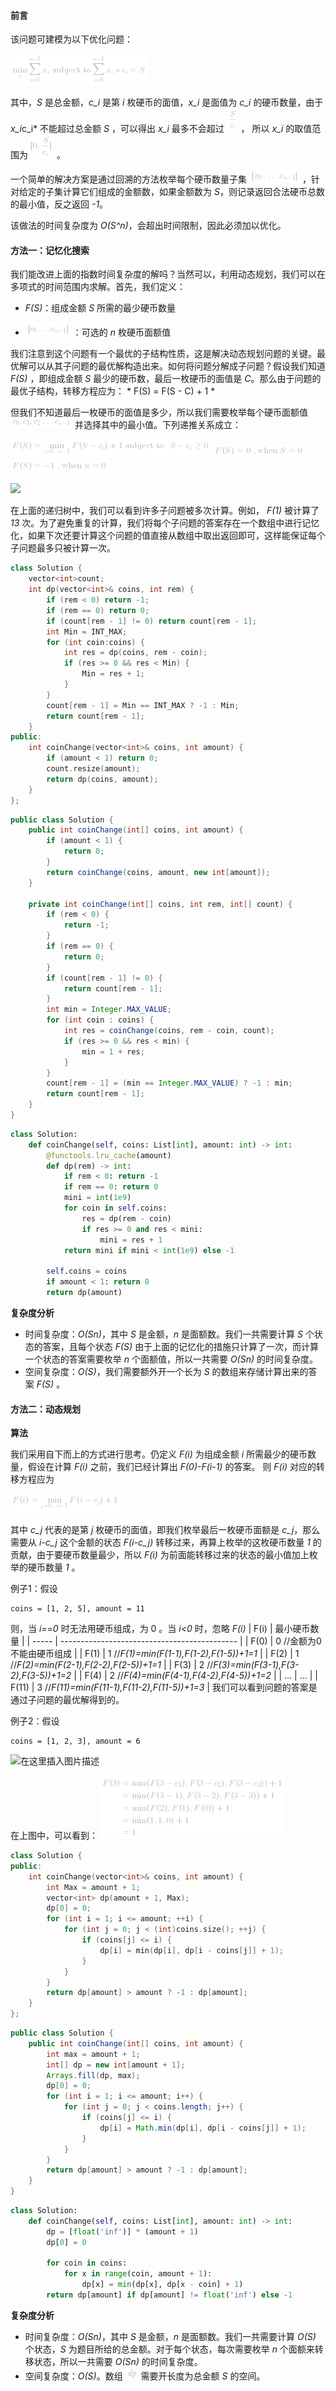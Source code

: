 #### 前言

该问题可建模为以下优化问题：

![\min_{x}\sum_{i=0}^{n-1}x_i\\text{subjectto}\sum_{i=0}^{n-1}x_i*c_i=S ](./p__min_{x}_sum_{i=0}^{n_-_1}_x_i__text{subject_to}_sum_{i=0}^{n_-_1}_x_i*c_i_=_S_.png) 

其中，*S* 是总金额，*c_i* 是第 *i* 枚硬币的面值，*x_i* 是面值为 *c_i* 的硬币数量，由于 *x_i*c_i* 不能超过总金额 *S* ，可以得出 *x_i* 最多不会超过 ![\frac{S}{c_i} ](./p__frac{S}{c_i}_.png)  ， 所以 *x_i* 的取值范围为![\[{0,\frac{S}{c_i}}\] ](./p___{0,_frac{S}{c_i}}__.png) 。

一个简单的解决方案是通过回溯的方法枚举每个硬币数量子集 ![\[x_0\dots\x_{n-1}\] ](./p___x_0dots_x_{n_-_1}__.png) ，针对给定的子集计算它们组成的金额数，如果金额数为 *S*，则记录返回合法硬币总数的最小值，反之返回 *-1*。

该做法的时间复杂度为 *O(S^n)*，会超出时间限制，因此必须加以优化。

#### 方法一：记忆化搜索

我们能改进上面的指数时间复杂度的解吗？当然可以，利用动态规划，我们可以在多项式的时间范围内求解。首先，我们定义：

- *F(S)*：组成金额 *S* 所需的最少硬币数量 

- ![\[c_{0}\ldotsc_{n-1}\] ](./p___c_{0}ldots_c_{n-1}__.png)  ：可选的 *n* 枚硬币面额值

我们注意到这个问题有一个最优的子结构性质，这是解决动态规划问题的关键。最优解可以从其子问题的最优解构造出来。如何将问题分解成子问题？假设我们知道 *F(S)* ，即组成金额 *S* 最少的硬币数，最后一枚硬币的面值是 *C*。那么由于问题的最优子结构，转移方程应为：
*
F(S) = F(S - C) + 1
*

但我们不知道最后一枚硬币的面值是多少，所以我们需要枚举每个硬币面额值 ![c_0,c_1,c_2\ldotsc_{n-1} ](./p__c_0,_c_1,_c_2_ldots_c_{n_-1}_.png)  并选择其中的最小值。下列递推关系成立： 

![F(S)=\min_{i=0...n-1}{F(S-c_i)}+1\\text{subjectto}\\S-c_i\geq0 ](./p___F_S__=_min_{i=0_..._n-1}{_F_S_-_c_i__}_+_1__text{subject_to}____S-c_i_geq_0__.png) 
![F(S)=0\,\text{when}\S=0 ](./p___F_S__=_0__,_text{when}__S_=_0__.png) 
![F(S)=-1\,\text{when}\n=0 ](./p___F_S__=_-1__,_text{when}__n_=_0__.png) 

![](https://pic.leetcode-cn.com/e0fd2252775b89649ceb6e867ff0e546ec77621edb566693482c8588a98066b8-file_1583404923188)

在上面的递归树中，我们可以看到许多子问题被多次计算。例如， *F(1)* 被计算了 *13* 次。为了避免重复的计算，我们将每个子问题的答案存在一个数组中进行记忆化，如果下次还要计算这个问题的值直接从数组中取出返回即可，这样能保证每个子问题最多只被计算一次。 

```C++ [sol1-C++]
class Solution {
    vector<int>count;
    int dp(vector<int>& coins, int rem) {
        if (rem < 0) return -1;
        if (rem == 0) return 0;
        if (count[rem - 1] != 0) return count[rem - 1];
        int Min = INT_MAX;
        for (int coin:coins) {
            int res = dp(coins, rem - coin);
            if (res >= 0 && res < Min) {
                Min = res + 1;
            }
        }
        count[rem - 1] = Min == INT_MAX ? -1 : Min;
        return count[rem - 1];
    }
public:
    int coinChange(vector<int>& coins, int amount) {
        if (amount < 1) return 0;
        count.resize(amount);
        return dp(coins, amount);
    }
};
```
```Java [sol1-Java]
public class Solution {
    public int coinChange(int[] coins, int amount) {
        if (amount < 1) {
            return 0;
        }
        return coinChange(coins, amount, new int[amount]);
    }

    private int coinChange(int[] coins, int rem, int[] count) {
        if (rem < 0) {
            return -1;
        }
        if (rem == 0) {
            return 0;
        }
        if (count[rem - 1] != 0) {
            return count[rem - 1];
        }
        int min = Integer.MAX_VALUE;
        for (int coin : coins) {
            int res = coinChange(coins, rem - coin, count);
            if (res >= 0 && res < min) {
                min = 1 + res;
            }
        }
        count[rem - 1] = (min == Integer.MAX_VALUE) ? -1 : min;
        return count[rem - 1];
    }
}
```
```Python [sol1-Python3]
class Solution:
    def coinChange(self, coins: List[int], amount: int) -> int:
        @functools.lru_cache(amount)
        def dp(rem) -> int:
            if rem < 0: return -1
            if rem == 0: return 0
            mini = int(1e9)
            for coin in self.coins:
                res = dp(rem - coin)
                if res >= 0 and res < mini:
                    mini = res + 1
            return mini if mini < int(1e9) else -1

        self.coins = coins
        if amount < 1: return 0
        return dp(amount)
```
**复杂度分析**

* 时间复杂度：*O(Sn)*，其中 *S* 是金额，*n* 是面额数。我们一共需要计算 *S* 个状态的答案，且每个状态 *F(S)* 由于上面的记忆化的措施只计算了一次，而计算一个状态的答案需要枚举 *n* 个面额值，所以一共需要 *O(Sn)* 的时间复杂度。
* 空间复杂度：*O(S)*，我们需要额外开一个长为 *S* 的数组来存储计算出来的答案 *F(S)* 。


#### 方法二：动态规划

**算法**

我们采用自下而上的方式进行思考。仍定义 *F(i)* 为组成金额 *i* 所需最少的硬币数量，假设在计算 *F(i)* 之前，我们已经计算出 *F(0)-F(i-1)* 的答案。 则 *F(i)* 对应的转移方程应为 

![F(i)=\min_{j=0\ldotsn-1}{F(i-c_j)}+1 ](./p__F_i_=min_{j=0_ldots_n-1}{F_i_-c_j_}_+_1_.png) 

其中 *c_j* 代表的是第 *j* 枚硬币的面值，即我们枚举最后一枚硬币面额是 *c_j*，那么需要从 *i-c_j* 这个金额的状态 *F(i-c_j)* 转移过来，再算上枚举的这枚硬币数量 *1* 的贡献，由于要硬币数量最少，所以 *F(i)* 为前面能转移过来的状态的最小值加上枚举的硬币数量 *1* 。

例子1：假设
```
coins = [1, 2, 5], amount = 11
```
则，当 *i==0* 时无法用硬币组成，为 0 。当 *i<0* 时，忽略 *F(i)*
| F(i)  | 最小硬币数量                                 |
| ----- | -------------------------------------------- |
| F(0)  | 0 //金额为0不能由硬币组成                    |
| F(1)  | 1 //*F(1)=min(F(1-1),F(1-2),F(1-5))+1=1*     |
| F(2)  | 1 //*F(2)=min(F(2-1),F(2-2),F(2-5))+1=1*     |
| F(3)  | 2 //*F(3)=min(F(3-1),F(3-2),F(3-5))+1=2*     |
| F(4)  | 2 //*F(4)=min(F(4-1),F(4-2),F(4-5))+1=2*     |
| ...   | ...                                          |
| F(11) | 3 //*F(11)=min(F(11-1),F(11-2),F(11-5))+1=3* |
我们可以看到问题的答案是通过子问题的最优解得到的。

例子2：假设

```
coins = [1, 2, 3], amount = 6
```

![在这里插入图片描述](https://pic.leetcode-cn.com/f4fd96a19871ff55282b0fa90e86ee4768a267ee7e5c446fb6b1837bc215fe2e-file_1583404923197)

在上图中，可以看到： 
![\begin{aligned}F(3)&=\min({F(3-c_1),F(3-c_2),F(3-c_3)})+1\\&=\min({F(3-1),F(3-2),F(3-3)})+1\\&=\min({F(2),F(1),F(0)})+1\\&=\min({1,1,0})+1\\&=1\end{aligned} ](./p___begin{aligned}_F_3__&=_min_{F_3-_c_1_,_F_3-c_2_,_F_3-c_3_}__+_1__&=_min_{F_3-_1_,_F_3-2_,_F_3-3_}__+_1__&=_min_{F_2_,_F_1_,_F_0_}__+_1__&=_min_{1,_1,_0}__+_1__&=_1_end{aligned}__.png) 

```C++ [sol2-C++]
class Solution {
public:
    int coinChange(vector<int>& coins, int amount) {
        int Max = amount + 1;
        vector<int> dp(amount + 1, Max);
        dp[0] = 0;
        for (int i = 1; i <= amount; ++i) {
            for (int j = 0; j < (int)coins.size(); ++j) {
                if (coins[j] <= i) {
                    dp[i] = min(dp[i], dp[i - coins[j]] + 1);
                }
            }
        }
        return dp[amount] > amount ? -1 : dp[amount];
    }
};
```
```Java [sol2-Java]
public class Solution {
    public int coinChange(int[] coins, int amount) {
        int max = amount + 1;
        int[] dp = new int[amount + 1];
        Arrays.fill(dp, max);
        dp[0] = 0;
        for (int i = 1; i <= amount; i++) {
            for (int j = 0; j < coins.length; j++) {
                if (coins[j] <= i) {
                    dp[i] = Math.min(dp[i], dp[i - coins[j]] + 1);
                }
            }
        }
        return dp[amount] > amount ? -1 : dp[amount];
    }
}
```
```Python [sol2-Python3]
class Solution:
    def coinChange(self, coins: List[int], amount: int) -> int:
        dp = [float('inf')] * (amount + 1)
        dp[0] = 0
        
        for coin in coins:
            for x in range(coin, amount + 1):
                dp[x] = min(dp[x], dp[x - coin] + 1)
        return dp[amount] if dp[amount] != float('inf') else -1 
```

**复杂度分析**

* 时间复杂度：*O(Sn)*，其中 *S* 是金额，*n* 是面额数。我们一共需要计算 *O(S)* 个状态，*S* 为题目所给的总金额。对于每个状态，每次需要枚举 *n* 个面额来转移状态，所以一共需要 *O(Sn)* 的时间复杂度。
* 空间复杂度：*O(S)*。数组 ![\textit{dp} ](./p__textit{dp}_.png)  需要开长度为总金额 *S* 的空间。
